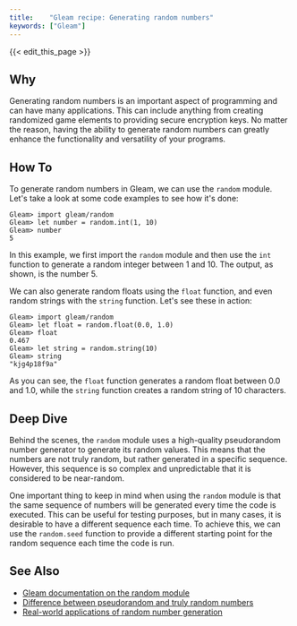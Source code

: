 ```yaml
---
title:    "Gleam recipe: Generating random numbers"
keywords: ["Gleam"]
---
```


{{< edit_this_page >}}

## Why

Generating random numbers is an important aspect of programming and can have many applications. This can include anything from creating randomized game elements to providing secure encryption keys. No matter the reason, having the ability to generate random numbers can greatly enhance the functionality and versatility of your programs.

## How To

To generate random numbers in Gleam, we can use the `random` module. Let's take a look at some code examples to see how it's done:

```
Gleam> import gleam/random
Gleam> let number = random.int(1, 10)
Gleam> number
5
```

In this example, we first import the `random` module and then use the `int` function to generate a random integer between 1 and 10. The output, as shown, is the number 5.

We can also generate random floats using the `float` function, and even random strings with the `string` function. Let's see these in action:

```
Gleam> import gleam/random
Gleam> let float = random.float(0.0, 1.0)
Gleam> float
0.467
Gleam> let string = random.string(10)
Gleam> string
"kjg4p18f9a"
```

As you can see, the `float` function generates a random float between 0.0 and 1.0, while the `string` function creates a random string of 10 characters.

## Deep Dive

Behind the scenes, the `random` module uses a high-quality pseudorandom number generator to generate its random values. This means that the numbers are not truly random, but rather generated in a specific sequence. However, this sequence is so complex and unpredictable that it is considered to be near-random.

One important thing to keep in mind when using the `random` module is that the same sequence of numbers will be generated every time the code is executed. This can be useful for testing purposes, but in many cases, it is desirable to have a different sequence each time. To achieve this, we can use the `random.seed` function to provide a different starting point for the random sequence each time the code is run.

## See Also

* [Gleam documentation on the random module](https://gleam.run/modules/stdlib/random/)
* [Difference between pseudorandom and truly random numbers](https://www.geeksforgeeks.org/difference-between-pseudo-random-number-generator-and-truly-random-number-generators/)
* [Real-world applications of random number generation](https://corporatefinanceinstitute.com/resources/knowledge/other/random-number-generator/)
